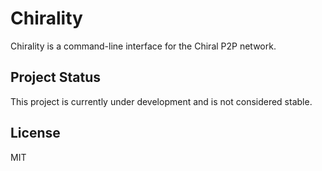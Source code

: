 # Chirality

Chirality is a command-line interface for the Chiral P2P network.

## Project Status

This project is currently under development and is not considered stable.

## License

MIT
